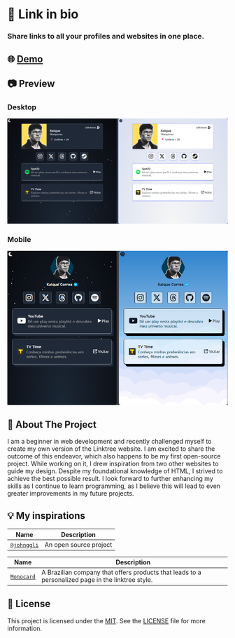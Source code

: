 # 🔗 Link in bio

### Share links to all your profiles and websites in one place.

## 🌐 [Demo](https://kaiqcorrea.github.io/)

## 📷 Preview

### Desktop
![Desktop](https://raw.githubusercontent.com/kaiqcorrea/kaiqcorrea.github.io/main/images/screenshot.jpg)
### Mobile
![Mobile](https://raw.githubusercontent.com/kaiqcorrea/kaiqcorrea.github.io/main/images/mobile.png)

## 💭 About The Project

I am a beginner in web development and recently challenged myself to create my own version of the Linktree website. I am excited to share the outcome of this endeavor, which also happens to be my first open-source project. While working on it, I drew inspiration from two other websites to guide my design. Despite my foundational knowledge of HTML, I strived to achieve the best possible result. I look forward to further enhancing my skills as I continue to learn programming, as I believe this will lead to even greater improvements in my future projects.

## 💡 My inspirations

| Name | Description |
| --- | --- |
| [`@johnggli`](https://github.com/johnggli/linktree) | An open source project |

| Name | Description |
| --- | --- |
| [`Monocard`](https://monocard.com.br/) | A Brazilian company that offers products that leads to a personalized page in the linktree style. |

## 📜 License

This project is licensed under the [MIT](https://github.com/nhn/tui.editor/blob/master/LICENSE). See the [LICENSE](https://github.com/kaiqcorrea/link-in-bio/blob/main/LICENSE) file for more information.
